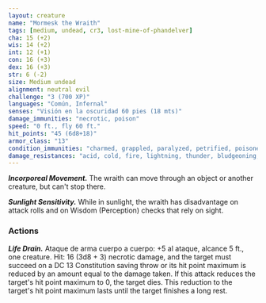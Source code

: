 ```yaml
---
layout: creature
name: "Mormesk the Wraith"
tags: [medium, undead, cr3, lost-mine-of-phandelver]
cha: 15 (+2)
wis: 14 (+2)
int: 12 (+1)
con: 16 (+3)
dex: 16 (+3)
str: 6 (-2)
size: Medium undead
alignment: neutral evil
challenge: "3 (700 XP)"
languages: "Común, Infernal"
senses: "Visión en la oscuridad 60 pies (18 mts)"
damage_immunities: "necrotic, poison"
speed: "0 ft., fly 60 ft."
hit_points: "45 (6d8+18)"
armor_class: "13"
condition_immunities: "charmed, grappled, paralyzed, petrified, poisoned, prone, restrained"
damage_resistances: "acid, cold, fire, lightning, thunder, bludgeoning, piercing, and slashing from nonmagical weapons that aren't silvered"
---
```


***Incorporeal Movement.*** The wraith can move through an object or another creature, but can't stop there.

***Sunlight Sensitivity.*** While in sunlight, the wraith has disadvantage on attack rolls and on Wisdom (Perception) checks that rely on sight.

### Actions

***Life Drain.*** Ataque de arma cuerpo a cuerpo: +5 al ataque, alcance 5 ft., one creature. Hit: 16 (3d8 + 3) necrotic damage, and the target must succeed on a DC 13 Constitution saving throw or its hit point maximum is reduced by an amount equal to the damage taken. If this attack reduces the target's hit point maximum to 0, the target dies. This reduction to the target's hit point maximum lasts until the target finishes a long rest.
